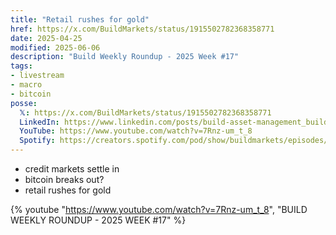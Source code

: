 ```yaml
---
title: "Retail rushes for gold"
href: https://x.com/BuildMarkets/status/1915502782368358771
date: 2025-04-25
modified: 2025-06-06
description: "Build Weekly Roundup - 2025 Week #17"
tags:
- livestream
- macro
- bitcoin
posse:
  𝕏: https://x.com/BuildMarkets/status/1915502782368358771
  LinkedIn: https://www.linkedin.com/posts/build-asset-management_build-weekly-roundup-2025-week-17-credit-ugcPost-7321263977127137280-XrkZ
  YouTube: https://www.youtube.com/watch?v=7Rnz-um_t_8
  Spotify: https://creators.spotify.com/pod/show/buildmarkets/episodes/BUILD-WEEKLY-ROUNDUP---2025-WEEK-17-e32jdhr
---
```


- credit markets settle in
- bitcoin breaks out?
- retail rushes for gold

{% youtube "https://www.youtube.com/watch?v=7Rnz-um_t_8", "BUILD WEEKLY ROUNDUP - 2025 WEEK #17" %}
